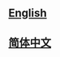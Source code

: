 ## <a href='https://should_be_repo_name.readthedocs.io/en/latest/'>English</a>

## <a href='https://should_be_repo_name.readthedocs.io/zh_CN/latest/'>简体中文</a>